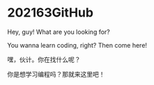 # 202163GitHub
Hey, guy! What are you looking for?

You wanna learn coding, right? Then come here!

嘿，伙计。你在找什么呢？

你是想学习编程吗？那就来这里吧！
